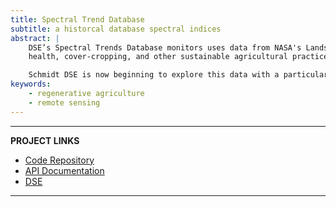 ```yaml
---
title: Spectral Trend Database
subtitle: a historcal database spectral indices
abstract: |
    DSE’s Spectral Trends Database monitors uses data from NASA's Landsat satellites to track over 14,000 points in corn and soy fields in the midwestern United States. The database contains daily values for 36 different vegetation indices from the year 2000 to present, along with a number of derivative metrics that are useful for detecting crop planting and harvesting. The data will be useful for myriad agriculture applications, including the study and monitoring of yield, yield-stability, soil
    health, cover-cropping, and other sustainable agricultural practices.

    Schmidt DSE is now beginning to explore this data with a particular focus on yield-stability and cover-cropping (our collaborators at the US Department of Agriculture are particularly interested in the latter). Because this database will be public, our hope is that the data will help empower and accelerate research and action in the agricultural field more broadly.  Moreover, we are releasing an open-source codebase so that researchers can quickly generate new databases for their own locations and metrics of interest.
keywords:
    - regenerative agriculture
    - remote sensing
---
```


---

**PROJECT LINKS**

- [Code Repository](https://github.com/SchmidtDSE/spectral_trend_database)
- [API Documentation](https://schmidtdse.github.io/spectral_trend_database/docs)
- [DSE](https://dse.berkeley.edu)

---

```{include} sections/intro.md
```
